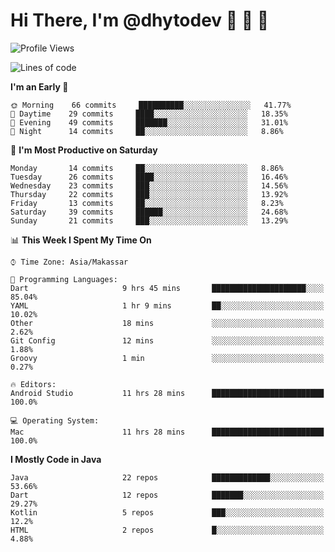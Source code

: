 # Hi There, I'm @dhytodev 👋 👋 👋

<!--
**DhytoDev/dhytodev** is a ✨ _special_ ✨ repository because its `README.md` (this file) appears on your GitHub profile.

Here are some ideas to get you started:

- 🔭 I’m currently working on ...
- 🌱 I’m currently learning ...
- 👯 I’m looking to collaborate on ...
- 🤔 I’m looking for help with ...
- 💬 Ask me about ...
- 📫 How to reach me: ...
- 😄 Pronouns: ...
- ⚡ Fun fact: ...
-->

<!--START_SECTION:waka-->
![Profile Views](http://img.shields.io/badge/Profile%20Views-52-blue)

![Lines of code](https://img.shields.io/badge/From%20Hello%20World%20I%27ve%20Written-265817%20lines%20of%20code-blue)

**I'm an Early 🐤** 

```text
🌞 Morning    66 commits     ██████████░░░░░░░░░░░░░░░   41.77% 
🌆 Daytime    29 commits     ████░░░░░░░░░░░░░░░░░░░░░   18.35% 
🌃 Evening    49 commits     ███████░░░░░░░░░░░░░░░░░░   31.01% 
🌙 Night      14 commits     ██░░░░░░░░░░░░░░░░░░░░░░░   8.86%

```
📅 **I'm Most Productive on Saturday** 

```text
Monday       14 commits     ██░░░░░░░░░░░░░░░░░░░░░░░   8.86% 
Tuesday      26 commits     ████░░░░░░░░░░░░░░░░░░░░░   16.46% 
Wednesday    23 commits     ███░░░░░░░░░░░░░░░░░░░░░░   14.56% 
Thursday     22 commits     ███░░░░░░░░░░░░░░░░░░░░░░   13.92% 
Friday       13 commits     ██░░░░░░░░░░░░░░░░░░░░░░░   8.23% 
Saturday     39 commits     ██████░░░░░░░░░░░░░░░░░░░   24.68% 
Sunday       21 commits     ███░░░░░░░░░░░░░░░░░░░░░░   13.29%

```


📊 **This Week I Spent My Time On** 

```text
⌚︎ Time Zone: Asia/Makassar

💬 Programming Languages: 
Dart                     9 hrs 45 mins       █████████████████████░░░░   85.04% 
YAML                     1 hr 9 mins         ██░░░░░░░░░░░░░░░░░░░░░░░   10.02% 
Other                    18 mins             ░░░░░░░░░░░░░░░░░░░░░░░░░   2.62% 
Git Config               12 mins             ░░░░░░░░░░░░░░░░░░░░░░░░░   1.88% 
Groovy                   1 min               ░░░░░░░░░░░░░░░░░░░░░░░░░   0.27%

🔥 Editors: 
Android Studio           11 hrs 28 mins      █████████████████████████   100.0%

💻 Operating System: 
Mac                      11 hrs 28 mins      █████████████████████████   100.0%

```

**I Mostly Code in Java** 

```text
Java                     22 repos            █████████████░░░░░░░░░░░░   53.66% 
Dart                     12 repos            ███████░░░░░░░░░░░░░░░░░░   29.27% 
Kotlin                   5 repos             ███░░░░░░░░░░░░░░░░░░░░░░   12.2% 
HTML                     2 repos             █░░░░░░░░░░░░░░░░░░░░░░░░   4.88%

```



<!--END_SECTION:waka-->
